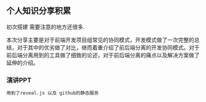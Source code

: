 ## 个人知识分享积累

初次搭建 需要注意的地方还很多.


本次分享主要是对于前端开发项目组常见的协同模式，开发模式做了一次完整的总结，对于其中的优劣做了对比，继而着重介绍了前后端分离的开发协同模式。对于前后端分离用到的工具做了细致的论述，对于前后端分离的痛点以及解决方案做了延伸的介绍。

### 演讲PPT


```markdown
用到了reveal.js 以及 github的静态服务
```
